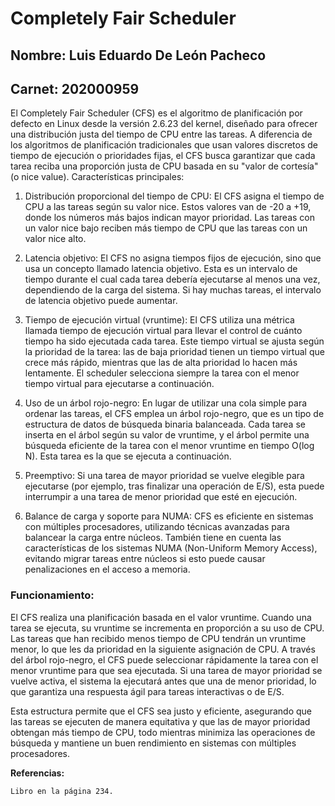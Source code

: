 # Completely Fair Scheduler

## Nombre: Luis Eduardo De León Pacheco

## Carnet: 202000959

El Completely Fair Scheduler (CFS) es el algoritmo de planificación por defecto en Linux desde la versión 2.6.23 del kernel, diseñado para ofrecer una distribución justa del tiempo de CPU entre las tareas. A diferencia de los algoritmos de planificación tradicionales que usan valores discretos de tiempo de ejecución o prioridades fijas, el CFS busca garantizar que cada tarea reciba una proporción justa de CPU basada en su "valor de cortesía" (o nice value).
Características principales:

1. Distribución proporcional del tiempo de CPU: El CFS asigna el tiempo de CPU a las tareas según su valor nice. Estos valores van de -20 a +19, donde los números más bajos indican mayor prioridad. Las tareas con un valor nice bajo reciben más tiempo de CPU que las tareas con un valor nice alto.

2. Latencia objetivo: El CFS no asigna tiempos fijos de ejecución, sino que usa un concepto llamado latencia objetivo. Esta es un intervalo de tiempo durante el cual cada tarea debería ejecutarse al menos una vez, dependiendo de la carga del sistema. Si hay muchas tareas, el intervalo de latencia objetivo puede aumentar.

3. Tiempo de ejecución virtual (vruntime): El CFS utiliza una métrica llamada tiempo de ejecución virtual para llevar el control de cuánto tiempo ha sido ejecutada cada tarea. Este tiempo virtual se ajusta según la prioridad de la tarea: las de baja prioridad tienen un tiempo virtual que crece más rápido, mientras que las de alta prioridad lo hacen más lentamente. El scheduler selecciona siempre la tarea con el menor tiempo virtual para ejecutarse a continuación.

4. Uso de un árbol rojo-negro: En lugar de utilizar una cola simple para ordenar las tareas, el CFS emplea un árbol rojo-negro, que es un tipo de estructura de datos de búsqueda binaria balanceada. Cada tarea se inserta en el árbol según su valor de vruntime, y el árbol permite una búsqueda eficiente de la tarea con el menor vruntime en tiempo O(log N). Esta tarea es la que se ejecuta a continuación.

5. Preemptivo: Si una tarea de mayor prioridad se vuelve elegible para ejecutarse (por ejemplo, tras finalizar una operación de E/S), esta puede interrumpir a una tarea de menor prioridad que esté en ejecución.

6. Balance de carga y soporte para NUMA: CFS es eficiente en sistemas con múltiples procesadores, utilizando técnicas avanzadas para balancear la carga entre núcleos. También tiene en cuenta las características de los sistemas NUMA (Non-Uniform Memory Access), evitando migrar tareas entre núcleos si esto puede causar penalizaciones en el acceso a memoria.

### Funcionamiento:

El CFS realiza una planificación basada en el valor vruntime. Cuando una tarea se ejecuta, su vruntime se incrementa en proporción a su uso de CPU. Las tareas que han recibido menos tiempo de CPU tendrán un vruntime menor, lo que les da prioridad en la siguiente asignación de CPU. A través del árbol rojo-negro, el CFS puede seleccionar rápidamente la tarea con el menor vruntime para que sea ejecutada. Si una tarea de mayor prioridad se vuelve activa, el sistema la ejecutará antes que una de menor prioridad, lo que garantiza una respuesta ágil para tareas interactivas o de E/S.

Esta estructura permite que el CFS sea justo y eficiente, asegurando que las tareas se ejecuten de manera equitativa y que las de mayor prioridad obtengan más tiempo de CPU, todo mientras minimiza las operaciones de búsqueda y mantiene un buen rendimiento en sistemas con múltiples procesadores.

**Referencias:**

    Libro en la página 234​.
    